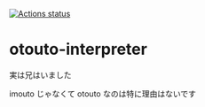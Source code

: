 [![Actions status](https://github.com/matumoto1234/otouto-interpreter/actions/workflows/run_tests.yml/badge.svg)](https://github.com/matumoto1234/otouto-interpreter/actions/)

# otouto-interpreter

実は兄はいました

imouto じゃなくて otouto なのは特に理由はないです